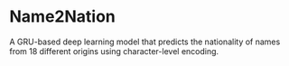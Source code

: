 # Name2Nation
A GRU-based deep learning model that predicts the nationality of names from 18 different origins using character-level encoding.
